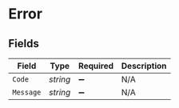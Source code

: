 # Error


## Fields

| Field              | Type               | Required           | Description        |
| ------------------ | ------------------ | ------------------ | ------------------ |
| `Code`             | *string*           | :heavy_minus_sign: | N/A                |
| `Message`          | *string*           | :heavy_minus_sign: | N/A                |